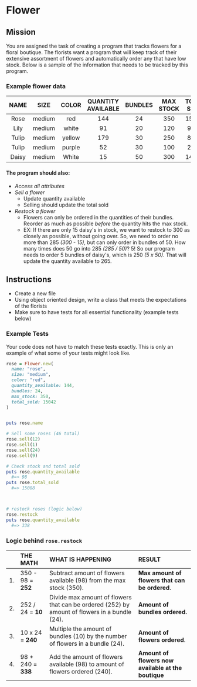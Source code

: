 # Flower

## Mission

You are assigned the task of creating a program that tracks flowers for a floral boutique. The florists want a program that will keep track of their extensive assortment of flowers and automatically order any that have low stock. Below is a sample of the information that needs to be tracked by this program.

### Example flower data

| NAME     |     SIZE   |  COLOR | QUANTITY AVAILABLE |  BUNDLES | MAX STOCK | TOTAL SOLD |
| :-------: | :-------: | :----: | :----: | :----: | :----: | :----: |
| Rose       | medium |   red    |  144  | 24 | 350 | 15042 |
| Lily       | medium |  white   |  91   | 20 | 120 | 9241  |
| Tulip      | medium |  yellow  |  179  | 30 | 250 | 8350  |
| Tulip      | medium |  purple  |  52   | 30 | 100 | 2558  |
| Daisy      | medium |  White   |  15   | 50 | 300 | 14839 |


#### The program should also:

- *Access all attributes*
- *Sell a flower*
  - Update quantity available
  - Selling should update the total sold
- *Restock a flower*
  - Flowers can only be ordered in the quantities of their bundles. Reorder as much as possible _before_ the quantity hits the max stock.
  - EX: If there are only 15 daisy's in stock, we want to restock to 300 as closely as possible, without going over. So, we need to order no more than 285 _(300 - 15)_, but can only order in bundles of 50. How many times does 50 go into 285 _(285 / 50)_? 5! So our program needs to order 5 bundles of daisy's, which is 250 _(5 x 50)_. That will update the quantity available to 265.



## Instructions

- Create a new file
- Using object oriented design, write a class that meets the expectations of the florists
- Make sure to have tests for all essential functionality (example tests below)


### Example Tests
Your code does not have to match these tests exactly. This is only an example of what some of your tests might look like.

```ruby
rose = Flower.new(
  name: "rose",
  size: "medium",
  color: "red",
  quantity_available: 144,
  bundles: 24,
  max_stock: 350,
  total_sold: 15042
)


puts rose.name

# Sell some roses (46 total)
rose.sell(12)
rose.sell(1)
rose.sell(24)
rose.sell(9)

# Check stock and total sold
puts rose.quantity_available
  #=> 98
puts rose.total_sold
  #=> 15088



# restock roses (logic below)
rose.restock
puts rose.quantity_available
  #=> 338
```

### Logic behind `rose.restock`

|     |   THE MATH   |  WHAT IS HAPPENING | RESULT |
| :------- | :------ | :------ | :------ |
| 1. | 350 - 98 = __252__| Subtract amount of flowers available (98) from the max stock (350).  | __Max amount of flowers that can be ordered__. |
| 2. | 252 / 24 = __10__ | Divide max amount of flowers that can be ordered (252) by amount of flowers in a bundle (24). |  __Amount of bundles ordered.__ |
| 3. | 10 x 24 = __240__ | Multiple the amount of bundles (10) by the number of flowers in a bundle (24).  |   __Amount of flowers ordered__. |
| 4. | 98 + 240 = __338__ | Add the amount of flowers available (98) to amount of flowers ordered (240).  |  __Amount of flowers now available at the boutique__ |

